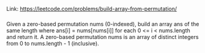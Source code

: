Link: https://leetcode.com/problems/build-array-from-permutation/

###
Given a zero-based permutation nums (0-indexed), build an array ans of the same length where ans[i] = nums[nums[i]] for each 0 <= i < nums.length and return it. A zero-based permutation nums is an array of distinct integers from 0 to nums.length - 1 (inclusive).

